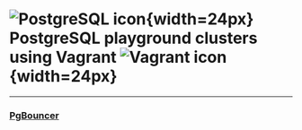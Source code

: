 # ![PostgreSQL icon](https://www.postgresql.org/favicon.ico){width=24px} PostgreSQL playground clusters using Vagrant ![Vagrant icon](https://www.vagrantup.com/favicon.ico){width=24px}

---

### [PgBouncer](./pgbouncer)

